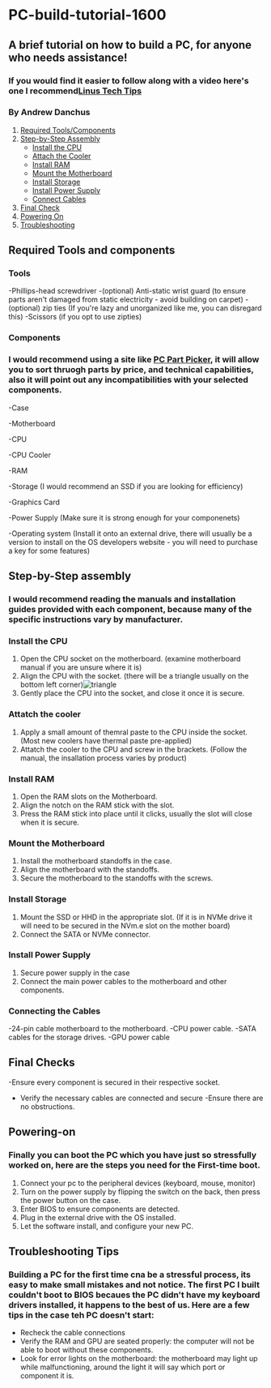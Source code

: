 # PC-build-tutorial-1600
## A brief tutorial on how to build a PC, for anyone who needs assistance!
### If you would find it easier to follow along with a video here's one I recommend[Linus Tech Tips](https://www.youtube.com/watch?v=s1fxZ-VWs2U)
### By Andrew Danchus

1. [Required Tools/Components](#required-tools-and-components)
2. [Step-by-Step Assembly](#step-by-step-assembly)
    - [Install the CPU](#install-the-cpu)
    - [Attach the Cooler](#attach-the-cooler)
    - [Install RAM](#install-ram)
    - [Mount the Motherboard](#mount-the-motherboard)
    - [Install Storage](#install-storage)
    - [Install Power Supply](#install-power-supply)
    - [Connect Cables](#connect-cables)
4. [Final Check](#final-checks)
5. [Powering On](#powering-on)
6. [Troubleshooting](#troubleshooting)

## **Required Tools and components**

### **Tools** 

-Phillips-head screwdriver
-(optional) Anti-static wrist guard (to ensure parts aren't damaged from static electricity - avoid building on carpet)
-(optional) zip ties (If you're lazy and unorganized like me, you can disregard this)
    -Scissors (if you opt to use zipties)

    
### **Components** 
### I would recommend using a site like [PC Part Picker](https://pcpartpicker.com/), it will allow you to sort thruogh parts by price, and technical capabilities, also it will point out any incompatibilities with your selected components.

-Case  

-Motherboard 

-CPU

-CPU Cooler

-RAM

-Storage (I would recommend an SSD if you are looking for efficiency)

-Graphics Card

-Power Supply (Make sure it is strong enough for your componenets)

-Operating system (Install it onto an external drive, there will usually be a version to install on the OS developers website - you will need to purchase a key for some features)

## **Step-by-Step assembly**

### I would recommend reading the manuals and installation guides provided with each component, because many of the specific instructions vary by manufacturer. 

### **Install the CPU**
1. Open the CPU socket on the motherboard. (examine motherboard manual if you are unsure where it is)
2. Align the CPU with the socket. (there will be a triangle usually on the bottom left corner)![triangle](https://www.ifixit.com/Guide/How+to+Fix+Bent+CPU+Pins/140367)
3. Gently place the CPU into the socket, and close it once it is secure.

### **Attatch the cooler**
1. Apply a small amount of themral paste to the CPU inside the socket. (Most new coolers have thermal paste pre-applied)
2. Attatch the cooler to the CPU and screw in the brackets. (Follow the manual, the insallation process varies by product)

### **Install RAM**
1. Open the RAM slots on the Motherboard.
2. Align the notch on the RAM stick with the slot.
3. Press the RAM stick into place until it clicks, usually the slot will close when it is secure.

### **Mount the Motherboard** 
1. Install the motherboard standoffs in the case.
2. Align the motherboard with the standoffs.
3. Secure the motherboard to the standoffs with the screws.

### **Install Storage**
1. Mount the SSD or HHD in the appropriate slot. (If it is in NVMe drive it will need to be secured in the NVm.e slot on the mother board)
2. Connect the SATA or NVMe connector.

### **Install Power Supply**
1. Secure power supply in the case
2. Connect the main power cables to the motherboard and other components.

### **Connecting the Cables**
-24-pin cable motherboard to the motherboard. 
-CPU power cable.
-SATA cables for the storage drives.
-GPU power cable

## **Final Checks**

-Ensure every component is secured in their respective socket.
- Verify the necessary cables are connected and secure
-Ensure there are no obstructions.

## **Powering-on**
### Finally you can boot the PC which you have just so stressfully worked on, here are the steps you need for the First-time boot.

1. Connect your pc to the peripheral devices (keyboard, mouse, monitor)
2. Turn on the power supply by flipping the switch on the back, then press the power button on the case.
3. Enter BIOS to ensure components are detected.
4. Plug in the external drive with the OS installed.
5. Let the software install, and configure your new PC.

## **Troubleshooting Tips**
### Building a PC for the first time cna be a stressful process, its easy to make small mistakes and not notice. The first PC I built couldn't boot to BIOS becaues the PC didn't have my keyboard drivers installed, it happens to the best of us. Here are a few tips in the case teh PC doesn't start:
- Recheck the cable connections
- Verify the RAM and GPU are seated properly: the computer will not be able to boot without these components.
- Look for error lights on the motherboard: the motherboard may light up while malfunctioning, around the light it will say which port or component it is. 
